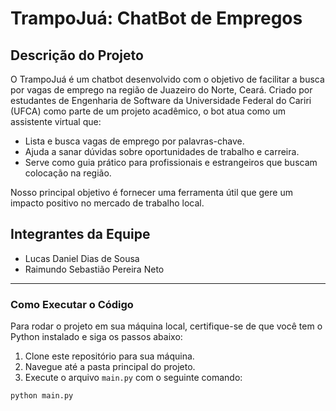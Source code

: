 # TrampoJuá: ChatBot de Empregos

## Descrição do Projeto

O TrampoJuá é um chatbot desenvolvido com o objetivo de facilitar a busca por vagas de emprego na região de Juazeiro do Norte, Ceará. Criado por estudantes de Engenharia de Software da Universidade Federal do Cariri (UFCA) como parte de um projeto acadêmico, o bot atua como um assistente virtual que:

* Lista e busca vagas de emprego por palavras-chave.
* Ajuda a sanar dúvidas sobre oportunidades de trabalho e carreira.
* Serve como guia prático para profissionais e estrangeiros que buscam colocação na região.

Nosso principal objetivo é fornecer uma ferramenta útil que gere um impacto positivo no mercado de trabalho local.

## Integrantes da Equipe

* Lucas Daniel Dias de Sousa
* Raimundo Sebastião Pereira Neto

---

### Como Executar o Código

Para rodar o projeto em sua máquina local, certifique-se de que você tem o Python instalado e siga os passos abaixo:

1.  Clone este repositório para sua máquina.
2.  Navegue até a pasta principal do projeto.
3.  Execute o arquivo `main.py` com o seguinte comando:

```bash
python main.py
